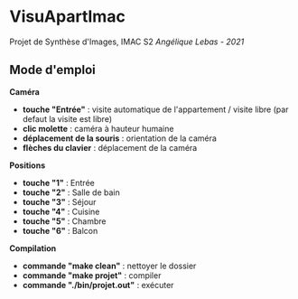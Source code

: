 # VisuApartImac
Projet de Synthèse d'Images, IMAC S2 
_Angélique Lebas - 2021_

## Mode d'emploi

__Caméra__
- **touche "Entrée"** : visite automatique de l'appartement / visite libre (par defaut la visite est libre)
- **clic molette** : caméra à hauteur humaine
- **déplacement de la souris** : orientation de la caméra
- **flèches du clavier** : déplacement de la caméra

__Positions__
- **touche "1"** : Entrée
- **touche "2"** : Salle de bain
- **touche "3"** : Séjour
- **touche "4"** : Cuisine
- **touche "5"** : Chambre
- **touche "6"** : Balcon

__Compilation__ 
- **commande "make clean"** : nettoyer le dossier
- **commande "make projet"** : compiler
- **commande "./bin/projet.out"** : exécuter